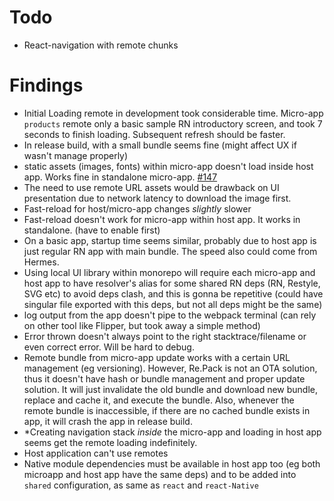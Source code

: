 # Todo

- React-navigation with remote chunks

# Findings

- Initial Loading remote in development took considerable time. Micro-app `products` remote only a basic sample RN introductory screen, and took 7 seconds to finish loading. Subsequent refresh should be faster.
- In release build, with a small bundle seems fine (might affect UX if wasn't manage properly)
- static assets (images, fonts) within micro-app doesn't load inside host app. Works fine in standalone micro-app. [#147](https://github.com/callstack/repack/issues/147#issuecomment-1008792049)
- The need to use remote URL assets would be drawback on UI presentation due to network latency to download the image first.
- Fast-reload for host/micro-app changes _slightly_ slower
- Fast-reload doesn't work for micro-app within host app. It works in standalone. (have to enable first)
- On a basic app, startup time seems similar, probably due to host app is just regular RN app with main bundle. The speed also could come from Hermes.
- Using local UI library within monorepo will require each micro-app and host app to have resolver's alias for some shared RN deps (RN, Restyle, SVG etc) to avoid deps clash, and this is gonna be repetitive (could have singular file exported with this deps, but not all deps might be the same)
- log output from the app doesn't pipe to the webpack terminal (can rely on other tool like Flipper, but took away a simple method)
- Error thrown doesn't always point to the right stacktrace/filename or even correct error. Will be hard to debug.
- Remote bundle from micro-app update works with a certain URL management (eg versioning). However, Re.Pack is not an OTA solution, thus it doesn't have hash or bundle management and proper update solution. It will just invalidate the old bundle and download new bundle, replace and cache it, and execute the bundle. Also, whenever the remote bundle is inaccessible, if there are no cached bundle exists in app, it will crash the app in release build.
- \*Creating navigation stack _inside_ the micro-app and loading in host app seems get the remote loading indefinitely.
- Host application can't use remotes
- Native module dependencies must be available in host app too (eg both microapp and host app have the same deps) and to be added into `shared` configuration, as same as `react` and `react-Native`
